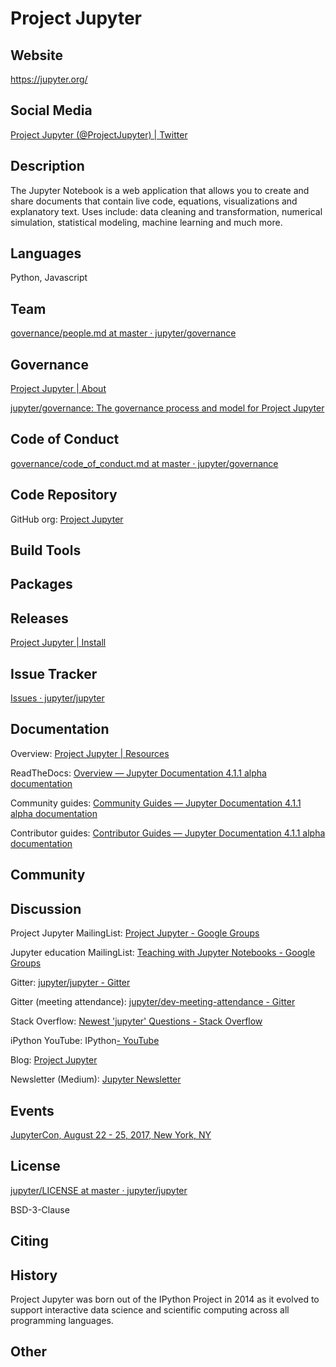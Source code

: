 # Project Jupyter

## Website

<https://jupyter.org/>

## Social Media

[Project Jupyter (@ProjectJupyter) | Twitter](https://twitter.com/ProjectJupyter)


## Description

The Jupyter Notebook is a web application that allows you to create and share documents that contain live code, equations, visualizations and explanatory text. Uses include: data cleaning and transformation, numerical simulation, statistical modeling, machine learning and much more.


## Languages

Python, Javascript


## Team


[governance/people.md at master · jupyter/governance](https://github.com/jupyter/governance/blob/master/people.md)


## Governance


[Project Jupyter | About](https://jupyter.org/about.html)

[jupyter/governance: The governance process and model for Project Jupyter](https://github.com/jupyter/governance)


## Code of Conduct


[governance/code\_of\_conduct.md at master · jupyter/governance](https://github.com/jupyter/governance/blob/master/conduct/code_of_conduct.md)


## Code Repository


GitHub org: [Project Jupyter](https://github.com/jupyter)


## Build Tools



## Packages



## Releases


[Project Jupyter | Install](https://jupyter.org/install.html)


## Issue Tracker


[Issues · jupyter/jupyter](https://github.com/jupyter/jupyter/issues)


## Documentation


Overview: [Project Jupyter | Resources](https://jupyter.org/community.html)


ReadTheDocs: [Overview — Jupyter Documentation 4.1.1 alpha documentation](https://jupyter.readthedocs.io/en/latest/index.html)


Community guides: [Community Guides — Jupyter Documentation 4.1.1 alpha documentation](https://jupyter.readthedocs.io/en/latest/community/content-community.html)


Contributor guides: [Contributor Guides — Jupyter Documentation 4.1.1 alpha documentation](https://jupyter.readthedocs.io/en/latest/contributor/content-contributor.html)



## Community



## Discussion


Project Jupyter MailingList: [Project Jupyter - Google Groups](https://groups.google.com/forum/#!forum/jupyter)

Jupyter education MailingList: [Teaching with Jupyter Notebooks - Google Groups](https://groups.google.com/forum/#!forum/jupyter-education)


Gitter: [jupyter/jupyter - Gitter](https://gitter.im/jupyter/jupyter)

Gitter (meeting attendance): [jupyter/dev-meeting-attendance - Gitter](https://gitter.im/jupyter/dev-meeting-attendance)


Stack Overflow: [Newest 'jupyter' Questions - Stack Overflow](http://stackoverflow.com/questions/tagged/jupyter)


iPython YouTube: IPython[- YouTube](https://www.youtube.com/channel/UCUuzz1eYiKIzu_Uw1ZQLNoQ)


Blog: [Project Jupyter](https://blog.jupyter.org/)


Newsletter (Medium): [Jupyter Newsletter](https://newsletter.jupyter.org/)


## Events


[JupyterCon, August 22 - 25, 2017, New York, NY](https://conferences.oreilly.com/jupyter/jup-ny)


## License


[jupyter/LICENSE at master · jupyter/jupyter](https://github.com/jupyter/jupyter/blob/master/LICENSE)

BSD-3-Clause


## Citing



## History

Project Jupyter was born out of the IPython Project in 2014 as it evolved to support interactive data science and scientific computing across all programming languages.


## Other
